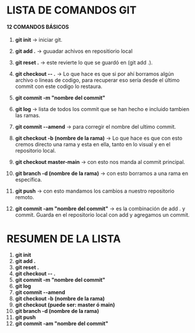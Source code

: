 # LISTA DE COMANDOS GIT

#### 12 COMANDOS BÁSICOS

1. **git init** -> iniciar git.
2. **git add .** -> guuadar achivos en repositiorio local
3. **git reset .** -> este revierte lo que se guardó en (git add .).
4. **git checkout -- .**  -> Lo que hace es que si por ahí borramos algún archivo o lineas de codigo, para recuperar eso sería desde el último commit con este codigo lo restaura.
5. **git commit -m "nombre del commit"**
6. **git log** -> lista de todos los commit que se han hecho e incluido tambien las ramas.

7. **git commit --amend** -> para corregir el nombre del ultimo commit.
8. **git checkout -b (nombre de la rama)** -> Lo que hace es que con esto cremos directo una rama y esta en ella, tanto en lo visual y en el repositorio local.
9. **git checkout master-main** -> con esto nos manda al commit principal.
10. **git branch -d (nombre de la rama)** -> con esto borramos a una rama en específica.
11. **git push** -> con esto mandamos los cambios a nuestro repositorio remoto.
12. **git commit -am "nombre del commit"** -> es la combinación de add . y commit. Guarda en el repositorio local con add y agregamos un commit.


####
# RESUMEN DE LA LISTA

1. **git init**
2. **git add .**
3. **git reset .**
4. **git checkout  -- .**
5. **git commit -m "nombre del commit"**
6. **git log**
7. **git commit --amend**
8. **git checkout -b (nombre de la rama)**
9. **git checkout (puede ser: master ó main)**
10. **git branch -d (nombre de la rama)**
11. **git push**
12. **git commit -am "nombre del commit"**